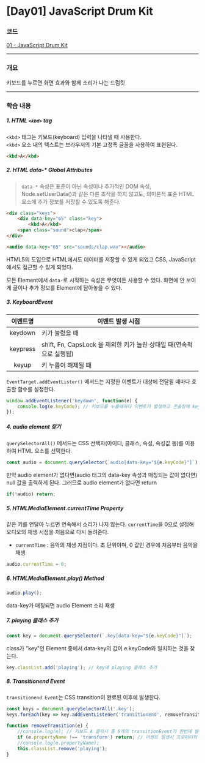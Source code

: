# [Day01] JavaScript Drum Kit

### 코드

[01 - JavaScript Drum Kit](https://github.com/bhy304/JavaScript30/tree/master/01%20-%20JavaScript%20Drum%20Kit)

------

### 개요

키보드를 누르면 화면 효과와 함께 소리가 나는 드럼킷

------

### 학습 내용

##### 1. HTML ```<kbd>``` tag

```<kbd>``` 태그는 키보드(keyboard) 입력을 나타낼 때 사용한다. <br>
```<kbd>``` 요소 내의 텍스트는 브라우저의 기본 고정폭 글꼴을 사용하여 표현된다. 

```html
<kbd>A</kbd>
```

##### 2. HTML data-* Global Attributes

> ```data-*``` 속성은 표준이 아닌 속성이나 추가적인 DOM 속성, Node.setUserData()과 같은 다른 조작을 하지 않고도, 의미론적 표준 HTML 요소에 추가 정보를 저장할 수 있도록 해준다. 

```html
<div class="keys">
	<div data-key="65" class="key">
		<kbd>A</kbd>
	<span class="sound">clap</span>
</div>

<audio data-key="65" src="sounds/clap.wav"></audio>
```

HTML5의 도입으로 HTML에서도 데이터를 저장할 수 있게 되었고 CSS, JavaScript에서도 접근할 수 있게 되었다. 

모든 Element에서 ```data-```로 시작하는 속성은 무엇이든 사용할 수 있다. 화면에 안 보이게 글이나 추가 정보를 Element에 담아놓을 수 있다.

##### 3. KeyboardEvent

| 이벤트명 | 이벤트 발생 시점                                             |
| :------: | ------------------------------------------------------------ |
| keydown  | 키가 눌렸을 때                                               |
| keypress | shift, Fn, CapsLock 을 제외한 키가 눌린 상태일 때(연속적으로 실행됨) |
|  keyup   | 키 누름이 해제될 때                                          |

```EventTarget.addEventLister()``` 메서드는 지정한 이벤트가 대상에 전달될 때마다 호출할 함수를 설정한다.

```javascript
window.addEventListener('keydown', function(e) {
	console.log(e.keyCode); // 키보드를 누를때마다 이벤트가 발생하고 콘솔창에 keyCode 출력
});
```

##### 4. audio element 찾기

 ```querySelectorAll()``` 메서드는 CSS 선택자(아이디, 클래스, 속성, 속성값 등)를 이용하여 HTML 요소를 선택한다.

```javascript
const audio = document.querySelector(`audio[data-key="${e.keyCode}"]`);
```

만약 audio element가 없다면(audio 태그의 data-key 속성과 매칭되는 값이 없다면) null 값을 출력하게 된다. 
그러므로 audio element가 없다면 return

```javascript
if(!audio) return; 
```

##### 5. HTMLMediaElement.currentTime Property

같은 키를 연달아 누르면 연속해서 소리가 나지 않는다. ```currentTime```을 0으로 설정해 오디오의 재생 시점을 처음으로 다시 돌려준다. 

* ```currentTime``` : 음악의 재생 지점이다. 초 단위이며, 0 값인 경우에 처음부터 음악을 재생

```javascript
audio.currentTime = 0;
```

##### 6. HTMLMediaElement.play() Method

```javascript
audio.play(); 
```

data-key가 매칭되면 audio Element 소리 재생

##### 7. playing 클래스 추가

```javascript
const key = document.querySelector(`.key[data-key="${e.keyCode}"]`);
```
class가 "key"인 Element 중에서 data-key의 값이 e.keyCode와 일치하는 것을 찾는다.

```javascript
key.classList.add('playing'); // key에 playing 클래스 추가
```

##### 8. Transitionend Event

```transitionend Event```는 CSS transition이 완료된 이후에 발생한다.

```javascript
const keys = document.querySelectorAll('.key');
keys.forEach(key => key.addEventListener('transitionend', removeTransition));  // removeTransition 콜백 함수 호출
```

```javascript
function removeTransition(e) {
    //console.log(e); // 키보드 A 클릭시 총 6개의 transitionEvent가 한번에 발생한다.
    if (e.propertyName !== 'transform') return; // 이벤트 발생시 프로퍼티의 이름이 transform이 아니면 skip!
    //console.log(e.propertyName);
    this.classList.remove('playing');
}
```